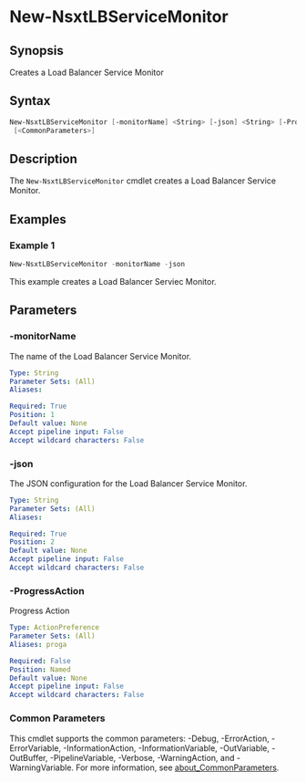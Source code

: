 # New-NsxtLBServiceMonitor

## Synopsis

Creates a Load Balancer Service Monitor

## Syntax

```powershell
New-NsxtLBServiceMonitor [-monitorName] <String> [-json] <String> [-ProgressAction <ActionPreference>]
 [<CommonParameters>]
```

## Description

The `New-NsxtLBServiceMonitor` cmdlet creates a Load Balancer Service Monitor.

## Examples

### Example 1

```powershell
New-NsxtLBServiceMonitor -monitorName -json
```

This example creates a Load Balancer Serviec Monitor.

## Parameters

### -monitorName

The name of the Load Balancer Service Monitor.

```yaml
Type: String
Parameter Sets: (All)
Aliases:

Required: True
Position: 1
Default value: None
Accept pipeline input: False
Accept wildcard characters: False
```

### -json

The JSON configuration for the Load Balancer Service Monitor.

```yaml
Type: String
Parameter Sets: (All)
Aliases:

Required: True
Position: 2
Default value: None
Accept pipeline input: False
Accept wildcard characters: False
```

### -ProgressAction

Progress Action

```yaml
Type: ActionPreference
Parameter Sets: (All)
Aliases: proga

Required: False
Position: Named
Default value: None
Accept pipeline input: False
Accept wildcard characters: False
```

### Common Parameters

This cmdlet supports the common parameters: -Debug, -ErrorAction, -ErrorVariable, -InformationAction, -InformationVariable, -OutVariable, -OutBuffer, -PipelineVariable, -Verbose, -WarningAction, and -WarningVariable. For more information, see [about_CommonParameters](http://go.microsoft.com/fwlink/?LinkID=113216).
